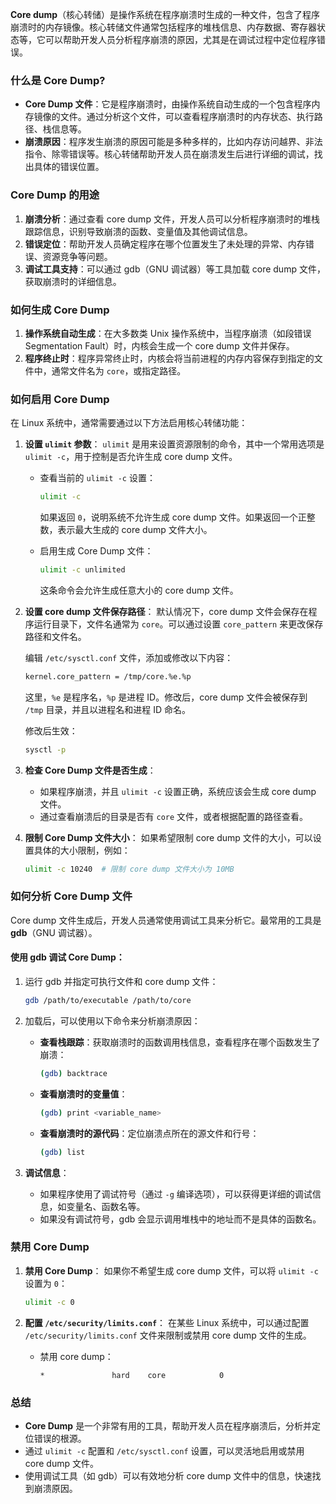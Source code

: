 **Core dump**（核心转储）是操作系统在程序崩溃时生成的一种文件，包含了程序崩溃时的内存镜像。核心转储文件通常包括程序的堆栈信息、内存数据、寄存器状态等，它可以帮助开发人员分析程序崩溃的原因，尤其是在调试过程中定位程序错误。

### **什么是 Core Dump?**

- **Core Dump 文件**：它是程序崩溃时，由操作系统自动生成的一个包含程序内存镜像的文件。通过分析这个文件，可以查看程序崩溃时的内存状态、执行路径、栈信息等。
- **崩溃原因**：程序发生崩溃的原因可能是多种多样的，比如内存访问越界、非法指令、除零错误等。核心转储帮助开发人员在崩溃发生后进行详细的调试，找出具体的错误位置。

### **Core Dump 的用途**

1. **崩溃分析**：通过查看 core dump 文件，开发人员可以分析程序崩溃时的堆栈跟踪信息，识别导致崩溃的函数、变量值及其他调试信息。
2. **错误定位**：帮助开发人员确定程序在哪个位置发生了未处理的异常、内存错误、资源竞争等问题。
3. **调试工具支持**：可以通过 gdb（GNU 调试器）等工具加载 core dump 文件，获取崩溃时的详细信息。

### **如何生成 Core Dump**

1. **操作系统自动生成**：在大多数类 Unix 操作系统中，当程序崩溃（如段错误 Segmentation Fault）时，内核会生成一个 core dump 文件并保存。
2. **程序终止时**：程序异常终止时，内核会将当前进程的内存内容保存到指定的文件中，通常文件名为 `core`，或指定路径。

### **如何启用 Core Dump**

在 Linux 系统中，通常需要通过以下方法启用核心转储功能：

1. **设置 `ulimit` 参数**： `ulimit` 是用来设置资源限制的命令，其中一个常用选项是 `ulimit -c`，用于控制是否允许生成 core dump 文件。
    
    - 查看当前的 `ulimit -c` 设置：
        
        ```bash
        ulimit -c
        ```
        
        如果返回 `0`，说明系统不允许生成 core dump 文件。如果返回一个正整数，表示最大生成的 core dump 文件大小。
        
    - 启用生成 Core Dump 文件：
        
        ```bash
        ulimit -c unlimited
        ```
        
        这条命令会允许生成任意大小的 core dump 文件。
        
2. **设置 core dump 文件保存路径**： 默认情况下，core dump 文件会保存在程序运行目录下，文件名通常为 `core`。可以通过设置 `core_pattern` 来更改保存路径和文件名。
    
    编辑 `/etc/sysctl.conf` 文件，添加或修改以下内容：
    
    ```bash
    kernel.core_pattern = /tmp/core.%e.%p
    ```
    
    这里，`%e` 是程序名，`%p` 是进程 ID。修改后，core dump 文件会被保存到 `/tmp` 目录，并且以进程名和进程 ID 命名。
    
    修改后生效：
    
    ```bash
    sysctl -p
    ```
    
3. **检查 Core Dump 文件是否生成**：
    
    - 如果程序崩溃，并且 `ulimit -c` 设置正确，系统应该会生成 core dump 文件。
    - 通过查看崩溃后的目录是否有 `core` 文件，或者根据配置的路径查看。
4. **限制 Core Dump 文件大小**： 如果希望限制 core dump 文件的大小，可以设置具体的大小限制，例如：
    
    ```bash
    ulimit -c 10240  # 限制 core dump 文件大小为 10MB
    ```
    

### **如何分析 Core Dump 文件**

Core dump 文件生成后，开发人员通常使用调试工具来分析它。最常用的工具是 **gdb**（GNU 调试器）。

#### 使用 gdb 调试 Core Dump：

1. 运行 gdb 并指定可执行文件和 core dump 文件：
    
    ```bash
    gdb /path/to/executable /path/to/core
    ```
    
2. 加载后，可以使用以下命令来分析崩溃原因：
    
    - **查看栈跟踪**：获取崩溃时的函数调用栈信息，查看程序在哪个函数发生了崩溃：
        
        ```bash
        (gdb) backtrace
        ```
        
    - **查看崩溃时的变量值**：
        
        ```bash
        (gdb) print <variable_name>
        ```
        
    - **查看崩溃时的源代码**：定位崩溃点所在的源文件和行号：
        
        ```bash
        (gdb) list
        ```
        
3. **调试信息**：
    
    - 如果程序使用了调试符号（通过 `-g` 编译选项），可以获得更详细的调试信息，如变量名、函数名等。
    - 如果没有调试符号，gdb 会显示调用堆栈中的地址而不是具体的函数名。

### **禁用 Core Dump**

1. **禁用 Core Dump**： 如果你不希望生成 core dump 文件，可以将 `ulimit -c` 设置为 `0`：
    
    ```bash
    ulimit -c 0
    ```
    
2. **配置 `/etc/security/limits.conf`**： 在某些 Linux 系统中，可以通过配置 `/etc/security/limits.conf` 文件来限制或禁用 core dump 文件的生成。
    
    - 禁用 core dump：
        
        ```
        *               hard    core            0
        ```
        

### **总结**

- **Core Dump** 是一个非常有用的工具，帮助开发人员在程序崩溃后，分析并定位错误的根源。
- 通过 `ulimit -c` 配置和 `/etc/sysctl.conf` 设置，可以灵活地启用或禁用 core dump 文件。
- 使用调试工具（如 gdb）可以有效地分析 core dump 文件中的信息，快速找到崩溃原因。